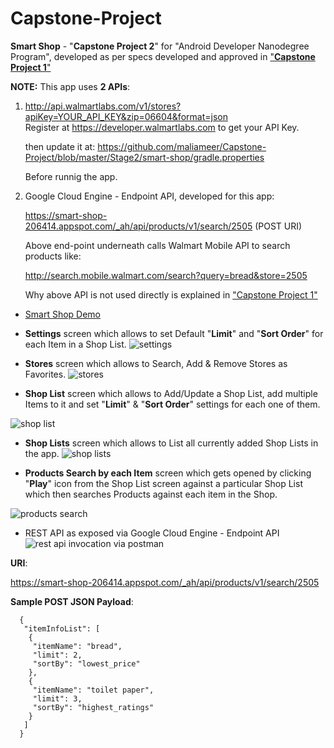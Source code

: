 # Capstone-Project

**Smart Shop** - "**Capstone Project 2**" for "Android Developer Nanodegree Program", developed as per specs developed and approved in ["**Capstone Project 1**"](https://github.com/maliameer/Capstone-Project/blob/master/Capstone_Stage1.pdf)

**NOTE:** This app uses **2 APIs**:
   1. http://api.walmartlabs.com/v1/stores?apiKey=YOUR_API_KEY&zip=06604&format=json       
        Register at https://developer.walmartlabs.com to get your API Key.
      
      then update it at:
      https://github.com/maliameer/Capstone-Project/blob/master/Stage2/smart-shop/gradle.properties
      
      Before runnig the app.
   2. Google Cloud Engine - Endpoint API, developed for this app:
   
        https://smart-shop-206414.appspot.com/_ah/api/products/v1/search/2505   (POST URI)
        
        Above end-point underneath calls Walmart Mobile API to search products like:  
        
        http://search.mobile.walmart.com/search?query=bread&store=2505     
        
        Why above API is not used directly is explained in ["Capstone Project 1"](https://github.com/maliameer/Capstone-Project/blob/master/Capstone_Stage1.pdf)
     
* [Smart Shop Demo](https://www.youtube.com/watch?v=bEEt9SGUrv0)

* **Settings** screen which allows to set Default "**Limit**" and "**Sort Order**" for each Item in a Shop List.
![settings](https://user-images.githubusercontent.com/15310615/41610598-470e637c-73b3-11e8-8749-04d7451b32d8.png)

* **Stores** screen which allows to Search, Add & Remove Stores as Favorites. 
![stores](https://user-images.githubusercontent.com/15310615/41610583-40c9e7ca-73b3-11e8-81ce-01041988e4ba.png)

* **Shop List** screen which allows to Add/Update a Shop List, add multiple Items to it and set "**Limit**" & "**Sort Order**" settings for each one of them.

![shop list](https://user-images.githubusercontent.com/15310615/41610593-45077050-73b3-11e8-8599-7184f4f6733a.png)

* **Shop Lists** screen which allows to List all currently added Shop Lists in the app.
![shop lists](https://user-images.githubusercontent.com/15310615/41610585-42fafe30-73b3-11e8-82e6-92496d70be71.png)

* **Products Search by each Item** screen which gets opened by clicking "**Play**" icon from the Shop List screen against a particular Shop List which then searches Products against each item in the Shop.

![products search](https://user-images.githubusercontent.com/15310615/41610603-48e0c0f0-73b3-11e8-815d-952089c2ba73.png)

* REST API as exposed via Google Cloud Engine - Endpoint API
![rest api invocation via postman](https://user-images.githubusercontent.com/15310615/41613679-e0997e98-73bb-11e8-9aa8-c350b97fe9e7.png)

**URI**:

https://smart-shop-206414.appspot.com/_ah/api/products/v1/search/2505

**Sample POST JSON Payload**:


      {
       "itemInfoList": [
        {
         "itemName": "bread",
         "limit": 2,
         "sortBy": "lowest_price"
        },
        {
         "itemName": "toilet paper",
         "limit": 3,
         "sortBy": "highest_ratings"
        }
       ]
      }
